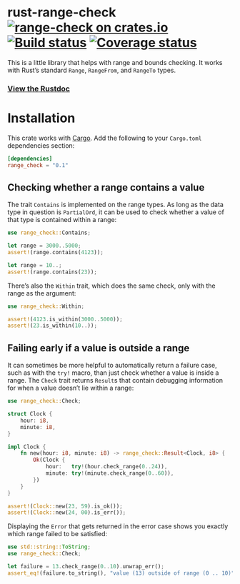 # rust-range-check [![range-check on crates.io](http://meritbadge.herokuapp.com/range-check)](https://crates.io/crates/range_check) [![Build status](https://travis-ci.org/ogham/rust-range-check.svg?branch=master)](https://travis-ci.org/ogham/rust-range-check) [![Coverage status](https://coveralls.io/repos/ogham/rust-range-check/badge.svg?branch=master&service=github)](https://coveralls.io/github/ogham/rust-range-check?branch=master)

This is a little library that helps with range and bounds checking. It works with Rust’s standard `Range`, `RangeFrom`, and `RangeTo` types.

### [View the Rustdoc](http://ogham.rustdocs.org/range_check)


# Installation

This crate works with [Cargo](http://crates.io). Add the following to your `Cargo.toml` dependencies section:

```toml
[dependencies]
range_check = "0.1"
```


## Checking whether a range contains a value

The trait `Contains` is implemented on the range types. As long as the data type in question is `PartialOrd`, it can be used to check whether a value of that type is contained within a range:

```rust
use range_check::Contains;

let range = 3000..5000;
assert!(range.contains(4123));

let range = 10..;
assert!(range.contains(23));
```

There’s also the `Within` trait, which does the same check, only with the range as the argument:

```rust
use range_check::Within;

assert!(4123.is_within(3000..5000));
assert!(23.is_within(10..));
```


## Failing early if a value is outside a range

It can sometimes be more helpful to automatically return a failure case, such as with the `try!` macro, than just check whether a value is inside a range. The `Check` trait returns `Result`s that contain debugging information for when a value doesn’t lie within a range:

```rust
use range_check::Check;

struct Clock {
    hour: i8,
    minute: i8,
}

impl Clock {
    fn new(hour: i8, minute: i8) -> range_check::Result<Clock, i8> {
        Ok(Clock {
            hour:   try!(hour.check_range(0..24)),
            minute: try!(minute.check_range(0..60)),
        })
    }
}

assert!(Clock::new(23, 59).is_ok());
assert!(Clock::new(24, 00).is_err());
```

Displaying the `Error` that gets returned in the error case shows you exactly which range failed to be satisfied:

```rust
use std::string::ToString;
use range_check::Check;

let failure = 13.check_range(0..10).unwrap_err();
assert_eq!(failure.to_string(), "value (13) outside of range (0 .. 10)");
```